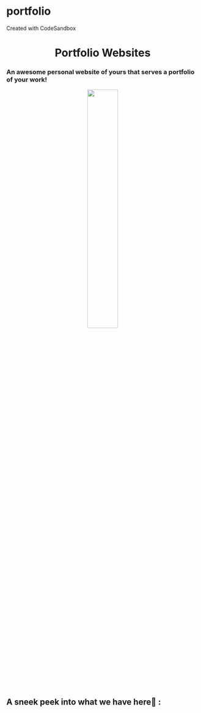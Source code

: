 # portfolio
Created with CodeSandbox
<h1 align= "center"><b>Portfolio Websites</b></h1> 

### An awesome personal website of yours that serves a portfolio of your work! 

<p align="center"><img src="https://media.giphy.com/media/9JrkkDoJuU0FbdbUZU/giphy.gif" width = 40%></p>

## A sneek peek into what we have here🙈 :


